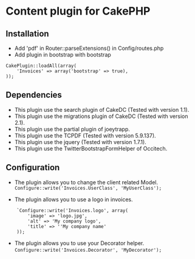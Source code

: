 # Content plugin for CakePHP

## Installation

* Add 'pdf' in Router::parseExtensions() in Config/routes.php
* Add plugin in bootstrap with bootstrap
```
CakePlugin::loadAll(array(
	'Invoices' => array('bootstrap' => true),
));
```

## Dependencies

* This plugin use the search plugin of CakeDC (Tested with version 1.1).
* This plugin use the migrations plugin of CakeDC (Tested with version 2.1).
* This plugin use the partial plugin of joeytrapp.
* This plugin use the TCPDF (Tested with version 5.9.137).
* This plugin use the jquery (Tested with version 1.7.1).
* This plugin use the TwitterBootstrapFormHelper of Occitech.

## Configuration

* The plugin allows you to change the client related Model.
	`Configure::write('Invoices.UserClass', 'MyUserClass');`

* The plugin allows you to use a logo in invoices.
```
	`Configure::write('Invoices.logo', array(
		'image' => 'logo.jpg',
		'alt' => 'My company logo',
		'title' => ''My company name'
	));
```

* The plugin allows you to use your Decorator helper.
	`Configure::write('Invoices.Decorator', 'MyDecorator');`

